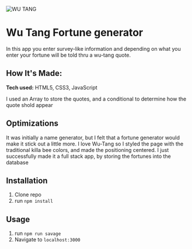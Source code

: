 ![WU TANG](/screenshot.png)


# Wu Tang Fortune generator
In this app you enter survey-like information and depending on what you enter your fortune will be told thru a wu-tang quote.




## How It's Made:

**Tech used:** HTML5, CSS3, JavaScript

I used an Array to store the quotes, and a conditional to determine how the quote shold appear

## Optimizations

It was initially a name generator, but I felt that a fortune generator would make it stick out a little more. I love Wu-Tang so I styled the page with the traditional killa bee colors, and made the positioning centered.
I just successfully made it a full stack app, by storing the fortunes into the database


## Installation

1. Clone repo
2. run `npm install`

## Usage

1. run `npm run savage`
2. Navigate to `localhost:3000`
